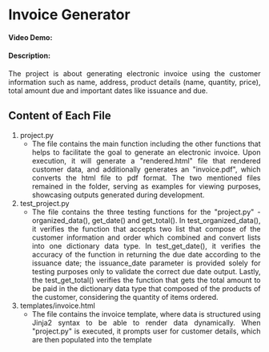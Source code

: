 # Invoice Generator

#### Video Demo: <URL HERE>

#### Description:
<div style='text-align: justify;'>
The project is about generating electronic invoice using the customer information such as name, address, product details (name, quantity, price), total amount due and important dates like issuance and due.
</div>

## Content of Each File
1. project.py
    - <div style='text-align: justify;'> The file contains the main function including the other functions that helps to facilitate the goal to generate an electronic invoice. Upon execution, it will generate a "rendered.html" file that rendered customer data, and additionally generates an "invoice.pdf", which converts the html file to pdf format. The two mentioned files remained in the folder, serving as examples for viewing purposes, showcasing outputs generated during development.
    </div>
2. test_project.py
    - <div style='text-align: justify;'> The file contains the three testing functions for the "project.py" - organized_data(), get_date() and get_total(). In test_organized_data(), it verifies the function that accepts two list that compose of the customer information and order which combined and convert lists into one dictionary data type. In test_get_date(), it verifies the accuracy of the function in returning the due date according to the issuance date; the issuance_date parameter is provided solely for testing purposes only to validate the correct due date output. Lastly, the test_get_total() verifies the function that gets the total amount to be paid in the dictionary data type that composed of the products of the customer, considering the quantity of items ordered.
    </div>
3. templates/invoice.html
    - <div style='text-align: justify;'> The file contains the invoice template, where data is structured using Jinja2 syntax to be able to render data dynamically. When "project.py" is executed, it prompts user for customer details, which are then populated into the template
    </div>
